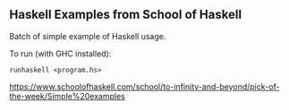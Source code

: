 ## Haskell Examples from School of Haskell

Batch of simple example of Haskell usage.

To run (with GHC installed):

`runhaskell <program.hs>`

https://www.schoolofhaskell.com/school/to-infinity-and-beyond/pick-of-the-week/Simple%20examples
